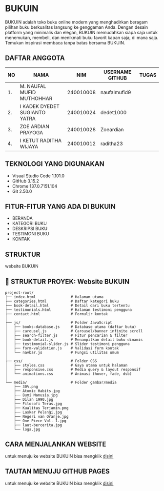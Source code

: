 # BUKUIN
BUKUIN adalah toko buku online modern yang menghadirkan beragam pilihan buku berkualitas langsung ke genggaman Anda. Dengan desain platform yang minimalis dan elegan, BUKUIN memudahkan siapa saja untuk menemukan, membeli, dan menikmati buku favorit kapan saja, di mana saja. Temukan inspirasi membaca tanpa batas bersama BUKUIN.

## DAFTAR ANGGOTA
| NO | NAMA                        | NIM       | USERNAME GITHUB | TUGAS |
|----|-----------------------------|-----------|-----------------|-------|
|1.| M. NAUFAL MUFID MUTHOHHAR     | 240010008 | naufalmufid9    | 
|2.| I KADEK DYEDET SUGIANTO YATRA | 240010024 | dedet1000       |
|3.| ZOE ARDIAN PRAYOGA            | 240010028 | Zoeardian       |
|4.| I KETUT RADITHA WIJAYA        | 240010012 | raditha23       |

## TEKNOLOGI YANG DIGUNAKAN
- Visual Studio Code 1.101.0
- GitHub 3.15.2
- Chrome 137.0.7151.104
- Git 2.50.0

## FITUR-FITUR YANG ADA DI BUKUIN
- BERANDA
- KATEGORI BUKU
- DESKRIPSI BUKU
- TESTIMONI BUKU
- KONTAK

## STRUKTUR
website BUKUIN

## 📁 STRUKTUR PROYEK: Website **BUKUIN**

```
project-root/
├── index.html                # Halaman utama
├── categories.html           # Daftar kategori buku
├── book-detail.html          # Detail dari buku tertentu
├── testimonials.html         # Halaman testimoni pengguna
├── contact.html              # Formulir kontak
│
├── js/                       # Folder JavaScript
│   ├── books-database.js     # Database utama (daftar buku)
│   ├── carousel.js           # Carousel/banner infinite scroll
│   ├── search-filter.js      # Fitur pencarian & filter
│   ├── book-detail.js        # Menampilkan detail buku dinamis
│   ├── testimonial-slider.js # Slider testimoni pengguna
│   ├── form-validation.js    # Validasi form kontak
│   └── navbar.js             # Fungsi utilitas umum
│
├── css/                      # Folder CSS
│   ├── styles.css            # Gaya utama untuk halaman
│   ├── responsive.css        # Media query & layout responsif
│   └── animations.css        # Animasi (hover, fade, dsb)
│
└── media/                    # Folder gambar/media
    ├── 30%.png
    ├── Atomic Habits.jpg
    ├── Bumi Manusia.jpg
    ├── Dilan 1990.jpg
    ├── Filosofi Teras.jpg
    ├── Kualitas Terjamin.png
    ├── Laskar Pelangi.jpg
    ├── Negeri van Oranje.jpg
    ├── One Piece Vol. 1.jpg
    ├── laut-bercerita.jpg
    └── loga.jpg
```
## CARA MENJALANKAN WEBSITE 
untuk menuju ke website BUKUIN bisa mengklik [disini](https://mnaufalmufidmuthohhar.github.io/PROJEK-TOKO-BUKU-ONLINE/)

## TAUTAN MENUJU GITHUB PAGES
untuk menuju ke website BUKUIN bisa mengklik [disini](https://github.com/mnaufalmufidmuthohhar/PROJEK-TOKO-BUKU-ONLINE.git)
